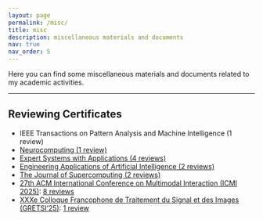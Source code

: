 ```yaml
---
layout: page
permalink: /misc/
title: misc
description: miscellaneous materials and documents
nav: true
nav_order: 5
---
```


Here you can find some miscellaneous materials and documents related to my academic activities.

---

## Reviewing Certificates

- IEEE Transactions on Pattern Analysis and Machine Intelligence (1 review)
- [Neurocomputing (1 review)](/assets/pdf/ReviewerCertificates/NEUCOM.pdf)
- [Expert Systems with Applications (4 reviews)](/assets/pdf/ReviewerCertificates/ESWA.pdf)
- [Engineering Applications of Artificial Intelligence (2 reviews)](/assets/pdf/ReviewerCertificates/EAAI.pdf)
- [The Journal of Supercomputing (2 reviews)](/assets/pdf/ReviewerCertificates/TJS.pdf)
- [27th ACM International Conference on Multimodal Interaction (ICMI 2025)](https://icmi.acm.org/2025/people/): [8 reviews](https://icmi.acm.org/2025/people/)
- [XXXe Colloque Francophone de Traitement du Signal et des Images (GRETSI’25)](https://gretsi.fr/2025/): [1 review](https://github.com/GRETSI-2025/Label-Reproductible/issues/36)
